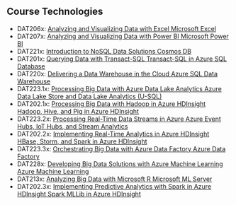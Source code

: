 
## Course	Technologies

- DAT206x: [Analyzing and Visualizing Data with Excel	Microsoft Excel](https://www.edx.org/course/analyzing-and-visualizing-data-with-excel-2)
- DAT207x: [Analyzing and Visualizing Data with Power BI	Microsoft Power BI](https://www.edx.org/course/analyzing-and-visualizing-data-with-power-bi-2)
- DAT221x: [Introduction to NoSQL Data Solutions	Cosmos DB](https://www.edx.org/course/introduction-to-nosql-data-solutions-2)
- DAT201x: [Querying Data with Transact-SQL	Transact-SQL in Azure SQL Database](https://www.edx.org/course/querying-data-with-transact-sql-2)
- DAT220x: [Delivering a Data Warehouse in the Cloud	Azure SQL Data Warehouse](https://www.edx.org/course/delivering-a-data-warehouse-in-the-cloud-2)
- DAT223.1x: [Processing Big Data with Azure Data Lake Analytics	Azure Data Lake Store and Data Lake Analytics (U-SQL)](https://www.edx.org/course/processing-big-data-with-azure-data-lake-analytics-2)
- DAT202.1x: [Processing Big Data with Hadoop in Azure HDInsight	Hadoop, Hive, and Pig in Azure HDInsight](https://www.edx.org/course/processing-big-data-with-hadoop-in-azure-hdinsight-2)
- DAT223.2x: [Processing Real-Time Data Streams in Azure	Azure Event Hubs, IoT Hubs, and Stream Analytics](https://www.edx.org/course/processing-real-time-data-streams-in-azure-2)
- DAT202.2x: [Implementing Real-Time Analytics in Azure HDInsight	HBase, Storm, and Spark in Azure HDInsight](https://openedx.microsoft.com/courses/course-v1:Microsoft+DAT202.2x+2018_T1/about)
- DAT223.3x: [Orchestrating Big Data with Azure Data Factory	Azure Data Factory](https://www.edx.org/course/orchestrating-big-data-with-azure-data-factory-2)
- DAT228x: [Developing Big Data Solutions with Azure Machine Learning	Azure Machine Learning](https://www.edx.org/course/developing-big-data-solutions-with-azure-machine-learning-2)
- DAT213x: [Analyzing Big Data with Microsoft R	Microsoft ML Server](https://www.edx.org/course/analyzing-big-data-with-microsoft-r-2)
- DAT202.3x: [Implementing Predictive Analytics with Spark in Azure HDInsight	Spark MLLib in Azure HDInsight](https://www.edx.org/course/implementing-predictive-analytics-with-spark-in-azure-hdinsight-2)
